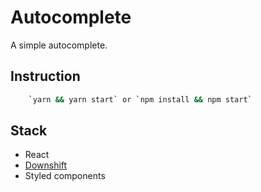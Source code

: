 # Autocomplete

A simple autocomplete.

## Instruction

```sh
    `yarn && yarn start` or `npm install && npm start`
```

## Stack

- React
- [Downshift](https://github.com/downshift-js/downshift)
- Styled components
